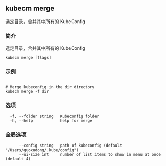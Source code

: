 ## kubecm merge

选定目录，合并其中所有的 KubeConfig

### 简介

选定目录，合并其中所有的 KubeConfig

```
kubecm merge [flags]
```

### 示例

```

# Merge kubeconfig in the dir directory
kubecm merge -f dir

```

### 选项

```
  -f, --folder string   Kubeconfig folder
  -h, --help            help for merge
```

### 全局选项

```
      --config string   path of kubeconfig (default "/Users/guoxudong/.kube/config")
      --ui-size int     number of list items to show in menu at once (default 4)
```

